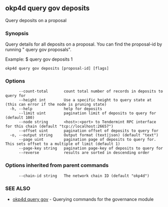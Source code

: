 ## okp4d query gov deposits

Query deposits on a proposal

### Synopsis

Query details for all deposits on a proposal.
You can find the proposal-id by running "<appd> query gov proposals".

Example:
$ <appd> query gov deposits 1

```
okp4d query gov deposits [proposal-id] [flags]
```

### Options

```
      --count-total       count total number of records in deposits to query for
      --height int        Use a specific height to query state at (this can error if the node is pruning state)
  -h, --help              help for deposits
      --limit uint        pagination limit of deposits to query for (default 100)
      --node string       <host>:<port> to Tendermint RPC interface for this chain (default "tcp://localhost:26657")
      --offset uint       pagination offset of deposits to query for
  -o, --output string     Output format (text|json) (default "text")
      --page uint         pagination page of deposits to query for. This sets offset to a multiple of limit (default 1)
      --page-key string   pagination page-key of deposits to query for
      --reverse           results are sorted in descending order
```

### Options inherited from parent commands

```
      --chain-id string   The network chain ID (default "okp4d")
```

### SEE ALSO

* [okp4d query gov](okp4d_query_gov.md)	 - Querying commands for the governance module


